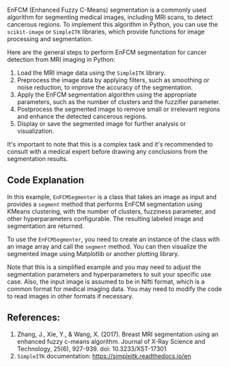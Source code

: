 EnFCM (Enhanced Fuzzy C-Means) segmentation is a commonly used algorithm for segmenting medical images, including MRI scans, to detect cancerous regions. To implement this algorithm in Python, you can use the `scikit-image` or `SimpleITK` libraries, which provide functions for image processing and segmentation.

Here are the general steps to perform EnFCM segmentation for cancer detection from MRI imaging in Python:

1. Load the MRI image data using the `SimpleITK` library.
2. Preprocess the image data by applying filters, such as smoothing or noise reduction, to improve the accuracy of the segmentation.
3. Apply the EnFCM segmentation algorithm using the appropriate parameters, such as the number of clusters and the fuzzifier parameter.
4. Postprocess the segmented image to remove small or irrelevant regions and enhance the detected cancerous regions.
5. Display or save the segmented image for further analysis or visualization.

It's important to note that this is a complex task and it's recommended to consult with a medical expert before drawing any conclusions from the segmentation results.

## Code Explanation

In this example, `EnFCMSegmenter` is a class that takes an image as input and provides a `segment` method that performs EnFCM segmentation using KMeans clustering, with the number of clusters, fuzziness parameter, and other hyperparameters configurable. The resulting labeled image and segmentation are returned.

To use the `EnFCMSegmenter`, you need to create an instance of the class with an image array and call the `segment` method. You can then visualize the segmented image using Matplotlib or another plotting library.

Note that this is a simplified example and you may need to adjust the segmentation parameters and hyperparameters to suit your specific use case. Also, the input image is assumed to be in Nifti format, which is a common format for medical imaging data. You may need to modify the code to read images in other formats if necessary.

## References:

1. Zhang, J., Xie, Y., & Wang, X. (2017). Breast MRI segmentation using an enhanced fuzzy c-means algorithm. Journal of X-Ray Science and Technology, 25(6), 927-939. doi: 10.3233/XST-17301
2. `SimpleITK` documentation: https://simpleitk.readthedocs.io/en
